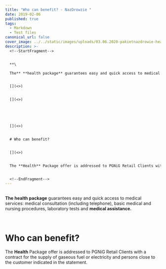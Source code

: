 ```yaml
---
title: "Who can benefit? - NazDrowzie "
date: 2019-02-06
published: true
tags:
  - Markdown
  - Test files
canonical_url: false
cover_image: ../../static/images/uploads/03.06.2020-pakietnazdrowie-header.png
description: >-
  <!--StartFragment-->


  **\

  The** **health package** guarantees easy and quick access to medical services: medical consultation (including telephone), basic medical and nursing procedures, laboratory tests and **medical assistance.**


  [](<>)


  [](<>)


   


  [](<>)


  # Who can benefit?


  [](<>)


  The **Health** Package offer is addressed to PGNiG Retail Clients with a contract for the supply of gaseous fuel or electricity and persons close to the customer indicated in the statement.


  <!--EndFragment-->
---
```

<!--StartFragment-->

**\
The** **health package** guarantees easy and quick access to medical services: medical consultation (including telephone), basic medical and nursing procedures, laboratory tests and **medical assistance.**

[](<>)

[](<>)

 

[](<>)

# Who can benefit?

[](<>)

The **Health** Package offer is addressed to PGNiG Retail Clients with a contract for the supply of gaseous fuel or electricity and persons close to the customer indicated in the statement.

<!--EndFragment-->